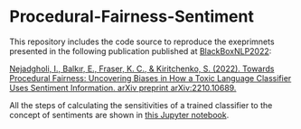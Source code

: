 # Procedural-Fairness-Sentiment

This repository includes the code source to reproduce the exeprimnets presented in the following publication published at [BlackBoxNLP2022](https://blackboxnlp.github.io/):


[Nejadgholi, I., Balkır, E., Fraser, K. C., & Kiritchenko, S. (2022). Towards Procedural Fairness: Uncovering Biases in How a Toxic Language Classifier Uses Sentiment Information. arXiv preprint arXiv:2210.10689.](https://arxiv.org/abs/2210.10689)


All the steps of calculating the sensitivities of a trained classifier to the concept of sentiments are shown in [this Jupyter notebook](https://github.com/IsarNejad/Procedural-Fairness-Sentiment/blob/main/Sensitivity_2_sentiment.ipynb). 

